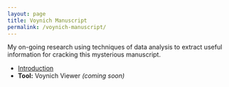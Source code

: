 ```yaml
---
layout: page
title: Voynich Manuscript
permalink: /voynich-manuscript/
---
```


My on-going research using techniques of data analysis to extract useful information for cracking this mysterious manuscript.

* [Introduction](/voynich-manuscript/introduction)
* **Tool:** Voynich Viewer *(coming soon)*
